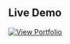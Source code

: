 ## Live Demo

[![View Portfolio](https://img.shields.io/badge/View-portfolio-brightgreen?style=for-the-badge)](https://yemsoney.github.io/portfolio/)

